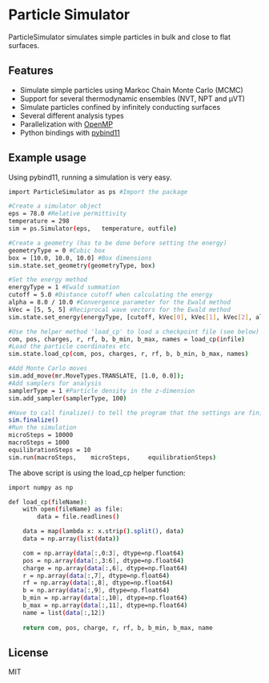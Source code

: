 # Particle Simulator
ParticleSimulator simulates simple particles in bulk and close to flat surfaces.

## Features

- Simulate simple particles using Markoc Chain Monte Carlo (MCMC)
- Support for several thermodynamic ensembles (NVT, NPT and μVT)
- Simulate particles confined by infinitely conducting surfaces
- Several different analysis types
- Parallelization with [OpenMP]
- Python bindings with [pybind11]

## Example usage
Using pybind11, running a simulation is very easy.


```sh
import ParticleSimulator as ps #Import the package

#Create a simulator object
eps = 78.0 #Relative permittivity
temperature = 298
sim = ps.Simulator(eps,   temperature, outfile)

#Create a geometry (has to be done before setting the energy)
geometryType = 0 #Cubic box
box = [10.0, 10.0, 10.0] #Box dimensions 
sim.state.set_geometry(geometryType, box)

#Set the energy method
energyType = 1 #Ewald summation
cutoff = 5.0 #Distance cutoff when calculating the energy
alpha = 8.0 / 10.0 #Convergence parameter for the Ewald method
kVec = [5, 5, 5] #Reciprocal wave vectors for the Ewald method
sim.state.set_energy(energyType, [cutoff, kVec[0], kVec[1], kVec[2], alpha, False])

#Use the helper method 'load_cp' to load a checkpoint file (see below)
com, pos, charges, r, rf, b, b_min, b_max, names = load_cp(infile)
#Load the particle coordinates etc
sim.state.load_cp(com, pos, charges, r, rf, b, b_min, b_max, names)

#Add Monte Carlo moves
sim.add_move(mr.MoveTypes.TRANSLATE, [1.0, 0.0]);
#Add samplers for analysis
samplerType = 1 #Particle density in the z-dimension
sim.add_sampler(samplerType, 100)

#Have to call finalize() to tell the program that the settings are finished
sim.finalize()
#Run the simulation
microSteps = 10000
macroSteps = 1000
equilibrationSteps = 10
sim.run(macroSteps,    microSteps,     equilibrationSteps)
```
The above script is using the load_cp helper function:
```sh
import numpy as np

def load_cp(fileName):
    with open(fileName) as file:
        data = file.readlines()

    data = map(lambda x: x.strip().split(), data)
    data = np.array(list(data))

    com = np.array(data[:,0:3], dtype=np.float64)
    pos = np.array(data[:,3:6], dtype=np.float64)
    charge = np.array(data[:,6], dtype=np.float64)
    r = np.array(data[:,7], dtype=np.float64)
    rf = np.array(data[:,8], dtype=np.float64)
    b = np.array(data[:,9], dtype=np.float64)
    b_min = np.array(data[:,10], dtype=np.float64)
    b_max = np.array(data[:,11], dtype=np.float64)
    name = list(data[:,12])
    
    return com, pos, charge, r, rf, b, b_min, b_max, name
```

## License

MIT

[//]: # (These are reference links used in the body of this note and get stripped out when the markdown processor does its job. There is no need to format nicely because it shouldn't be seen. Thanks SO - http://stackoverflow.com/questions/4823468/store-comments-in-markdown-syntax)
 [pybind11]: <https://github.com/pybind/pybind11>
 [OpenMP]: <https://www.openmp.org/>
